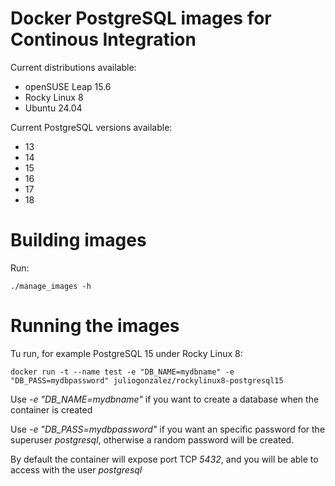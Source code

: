 # Docker PostgreSQL images for Continous Integration

Current distributions available:

* openSUSE Leap 15.6
* Rocky Linux 8
* Ubuntu 24.04

Current PostgreSQL versions available:

* 13
* 14
* 15
* 16
* 17
* 18

# Building images

Run:

```
./manage_images -h
```

# Running the images

Tu run, for example PostgreSQL 15 under Rocky Linux 8:

```
docker run -t --name test -e "DB_NAME=mydbname" -e "DB_PASS=mydbpassword" juliogonzalez/rockylinux8-postgresql15
```

Use *-e "DB_NAME=mydbname"* if you want to create a database when the container is created

Use *-e "DB_PASS=mydbpassword"* if you want an specific password for the superuser *postgresql*, otherwise a random password will be created.

By default the container will expose port TCP *5432*, and you will be able to access with the user *postgresql*
